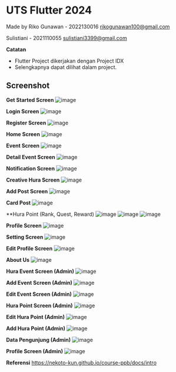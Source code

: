 # UTS Flutter 2024

Made by Riko Gunawan - 2022130016
rikogunawan100@gmail.com

Sulistiani - 2021110055 
sulistiani3399@gmail.com

**Catatan**

- Flutter Project dikerjakan dengan Project IDX
- Selengkapnya dapat dilihat dalam project.

## Screenshot
**Get Started Screen**
![image](https://github.com/user-attachments/assets/9b435803-c138-4807-ac13-ed00cd78beea)

**Login Screen** ![image](https://github.com/user-attachments/assets/e306c41d-180b-434f-b52b-96269c1c44e7)

**Register Screen**
![image](https://github.com/user-attachments/assets/9dafa544-d30d-4f07-a6a8-93db24336597)

**Home Screen**
![image](https://github.com/user-attachments/assets/f1fc84c6-b247-4dd9-804e-ef8a7f9cb46d)

**Event Screen**
![image](https://github.com/user-attachments/assets/cffb513d-5126-4b8d-b507-63471218b79e)

**Detail Event Screen**
![image](https://github.com/user-attachments/assets/7221dcab-cff0-49bc-ba12-acc174a9da88)

**Notification Screen**
![image](https://github.com/user-attachments/assets/847fb34a-a8bd-4288-8e43-21182f2bfc7e)

**Creative Hura Screen**
![image](https://github.com/user-attachments/assets/83dd452e-b679-4978-9a0c-283271106659)

**Add Post Screen**
![image](https://github.com/user-attachments/assets/6c9d09c7-c788-4c0d-8342-913c83c3e67a)

**Card Post**
![image](https://github.com/user-attachments/assets/6f9865fa-3129-4277-936b-6e0928274029)

**Hura Point (Rank, Quest, Reward)
![image](https://github.com/user-attachments/assets/d1bed7aa-7920-40b2-b910-53908fd1d3b5)
![image](https://github.com/user-attachments/assets/a4c381d8-1ac8-49a5-96eb-ec10df27dcbf)
![image](https://github.com/user-attachments/assets/ac9ef933-44c9-473c-9c68-6876eff99f02)

**Profile Screen**
![image](https://github.com/user-attachments/assets/63c656c2-4daf-4e14-b66a-fa6ce72ca849)

**Setting Screen**
![image](https://github.com/user-attachments/assets/38182fdd-ae9e-4f5f-8ef8-d3ccfcf0140b)

**Edit Profile Screen**
![image](https://github.com/user-attachments/assets/9cc3da4e-c94a-4692-842f-be46a71966b5)

**About Us**
![image](https://github.com/user-attachments/assets/13a031e9-7265-4f81-ba10-65402bd89683)

**Hura Event Screen (Admin)**
![image](https://github.com/user-attachments/assets/86b25742-b247-41d9-b410-6404f95b5c3b)

**Add Event Screen (Admin)**
![image](https://github.com/user-attachments/assets/c1ded1b0-56ee-48f1-b938-1330d5e35210)

**Edit Event Screen (Admin)**
![image](https://github.com/user-attachments/assets/ef2148ac-077a-4633-9386-067007bda6ff)

**Hura Point Screen (Admin)**
![image](https://github.com/user-attachments/assets/088f7dcc-dc40-426b-a734-4c7e156c927e)

**Edit Hura Point (Admin)**
![image](https://github.com/user-attachments/assets/fe6d389a-f73a-4c29-a3d0-33091767deb2)

**Add Hura Point (Admin)**
![image](https://github.com/user-attachments/assets/01313c7c-7bcd-4325-a944-d83ebe8f3d0a)

**Data Pengunjung (Admin)**
![image](https://github.com/user-attachments/assets/38b76b10-c794-46a9-837a-2f77ac9c3cce)

**Profile Screen (Admin)**
![image](https://github.com/user-attachments/assets/566888a4-3d2a-4672-81d0-214922e63803)


**Referensi**
https://nekoto-kun.github.io/course-ppb/docs/intro



